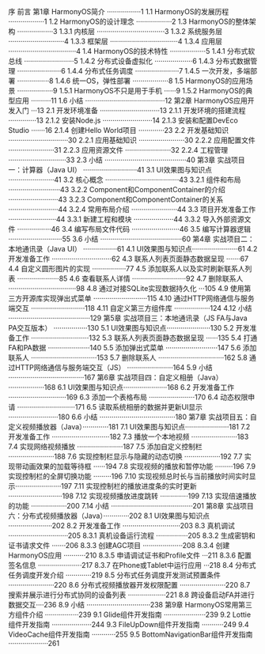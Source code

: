 序
前言
第1章 HarmonyOS简介 ·················1
1.1 HarmonyOS的发展历程 ··················1
1.2 HarmonyOS的设计理念 ··················2
1.3 HarmonyOS的整体架构 ··················3
1.3.1 内核层 ··································3
1.3.2 系统服务层 ····························4
1.3.3 框架层 ··································4
1.3.4 应用层 ··································4
1.4 HarmonyOS的技术特性 ··················5
1.4.1 分布式软总线 ·························5
1.4.2 分布式设备虚拟化 ···················6
1.4.3 分布式数据管理 ······················6
1.4.4 分布式任务调度 ······················7
1.4.5 一次开发，多端部署 ················8
1.4.6 统一OS，弹性部署 ··················8
1.5 HarmonyOS的应用场景 ··················9
1.5.1 HarmonyOS不只是用于手机 ······9
1.5.2 HarmonyOS的典型应用 ··········11
1.6 小结 ········································12
第2章 HarmonyOS应用开发入门 ···13
2.1 开发环境准备 ······························13
2.1.1 开发环境的搭建流程 ··············13
2.1.2 安装Node.js ·························14
2.1.3 安装和配置DevEco Studio ·······16
2.1.4 创建Hello World项目 ·············23
2.2 开发基础知识 ······························30
2.2.1 应用基础知识 ·······················30
2.2.2 应用配置文件 ·······················31
2.2.3 应用资源文件 ·······················32
2.2.4 工程管理 ·····························33
2.3 小结 ·········································40
第3章 实战项目一：计算器（Java UI） ···························41
3.1 UI效果图与知识点·······················41
3.2 核心概念 ·····································43
3.2.1 组件和布局 ··························43
3.2.2 Component和ComponentContainer的介绍 ·························43
3.2.3 Component和ComponentContainer的关系 ·························44
3.2.4 常用布局介绍 ·······················44
3.3 项目开发准备工作 ························44
3.3.1 新建工程和模块 ····················44
3.3.2 导入外部资源文件 ·················46
3.4 编写布局文件代码 ························46
3.5 编写计算器逻辑 ···························55
3.6 小结 ·········································60
第4章 实战项目二：本地通讯录（Java UI） ·················61
4.1 UI效果图与知识点·······················61
4.2 开发准备工作 ······························62
4.3 联系人列表页面静态数据呈现 ·······67
4.4 自定义圆形图片的实现 ·················77
4.5 添加联系人以及实时刷新联系人列表 ·····················85
4.6 查看联系人详情 ···························92
4.7 删除联系人 ··································98
4.8 通过对接SQLite实现数据持久化 ···105
4.9 使用第三方开源库实现弹出式菜单 ···························115
4.10 通过HTTP网络通信与服务端交互 ···························118
4.11 自定义第三方组件库 ··················124
4.12 小结 ·········································129
第5章 实战项目三：本地通讯录（JS FA与Java PA交互版本） ·················130
5.1 UI效果图与知识点······················130
5.2 开发准备工作 ·····························132
5.3 联系人列表页面静态数据呈现 ······135
5.4 打通FA和PA数据 ·····················140
5.5 添加弹出式菜单 ··························147
5.6 添加联系人 ·································153
5.7 删除联系人 ·································162
5.8 通过HTTP网络通信与服务端交互（JS） ·······················164
5.9 小结 ······································167
第6章 实战项目四：自定义相册（Java） ··················168
6.1 UI效果图与知识点······················168
6.2 开发准备工作 ·····························169
6.3 添加一个表格布局 ·······················170
6.4 动态权限申请 ·····························171
6.5 读取系统相册的数据并更新UI显示 ·························180
6.6 小结 ······································180
第7章 实战项目五：自定义视频播放器（Java）·············181
7.1 UI效果图与知识点······················181
7.2 开发准备工作 ·····························182
7.3 播放一个本地视频 ·······················183
7.4 实现网络视频播放 ·······················187
7.5 添加自定义控制栏 ·······················188
7.6 实现控制栏显示与隐藏的动态切换 ··················192
7.7 实现带动画效果的加载等待框 ······194
7.8 实现视频的播放和暂停功能 ·········196
7.9 实现控制栏的全屏切换功能 ·········196
7.10 实现视频总时长与当前播放时间实时显示·······················197
7.11 实现控制栏的播放进度条的实时更新 ···························198
7.12 实现视频播放进度跳转 ··············199
7.13 实现倍速播放的功能 ··················200
7.14 小结 ·········································201
第8章 实战项目六：分布式视频播放器（Java）·············202
8.1 UI效果图与知识点······················202
8.2 开发准备工作 ·····························203
8.3 真机调试 ······························205
8.3.1 真机设备运行流程 ················205
8.3.2 生成密钥和证书请求文件 ·······206
8.3.3 创建AGC项目 ····················208
8.3.4 创建HarmonyOS应用 ···········210
8.3.5 申请调试证书和Profile文件 ···211
8.3.6 配置签名信息 ······················217
8.3.7 在Phone或Tablet中运行应用 ···218
8.4 分布式任务调度开发介绍 ·············219
8.5 分布式任务调度开发测试预置条件 ·······················220
8.6 分布式视频播放器开发权限配置 ·······················220
8.7 搜索并展示进行分布式协同的设备列表 ···················221
8.8 跨设备启动FA并进行数据交互····236
8.9 小结 ································238
第9章 HarmonyOS常用第三方组件介绍 ·················239
9.1 Glide组件开发指南 ·····················239
9.2 Lottie组件开发指南 ····················244
9.3 FileUpDown组件开发指南 ···········249
9.4 VideoCache组件开发指南 ············255
9.5 BottomNavigationBar组件开发指南 ····················261
